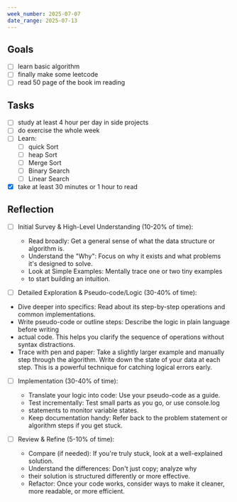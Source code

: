 ```yaml
---
week_number: 2025-07-07
date_range: 2025-07-13
---
```


## Goals

- [ ] learn basic algorithm
- [ ] finally make some leetcode
- [ ] read 50 page of the book im reading

## Tasks

- [ ] study at least 4 hour per day in side projects
- [ ] do exercise the whole week
- [ ] Learn:
  - [ ] quick Sort
  - [ ] heap Sort
  - [ ] Merge Sort
  - [ ] Binary Search
  - [ ] Linear Search
- [x] take at least 30 minutes or 1 hour to read

## Reflection

- [ ] Initial Survey & High-Level Understanding (10-20% of time):

  - Read broadly: Get a general sense of what the data structure or algorithm is.
  - Understand the "Why": Focus on why it exists and what problems it's designed to solve.
  - Look at Simple Examples: Mentally trace one or two tiny examples
  - to start building an intuition.

- [ ] Detailed Exploration & Pseudo-code/Logic (30-40% of time):

- Dive deeper into specifics: Read about its step-by-step operations and common implementations.
- Write pseudo-code or outline steps: Describe the logic in plain language before writing
- actual code. This helps you clarify the sequence of operations without syntax distractions.
- Trace with pen and paper: Take a slightly larger example and manually step through the
  algorithm. Write down the state of your data at each step. This is a powerful technique
  for catching logical errors early.

- [ ] Implementation (30-40% of time):

  - Translate your logic into code: Use your pseudo-code as a guide.
  - Test incrementally: Test small parts as you go, or use console.log
  - statements to monitor variable states.
  - Keep documentation handy: Refer back to the
    problem statement or algorithm steps if you get stuck.

- [ ] Review & Refine (5-10% of time):
  - Compare (if needed): If you're truly stuck, look at a well-explained solution.
  - Understand the differences: Don't just copy; analyze why
  - their solution is structured differently or more effective.
  - Refactor: Once your code works, consider ways to make it cleaner,
    more readable, or more efficient.

